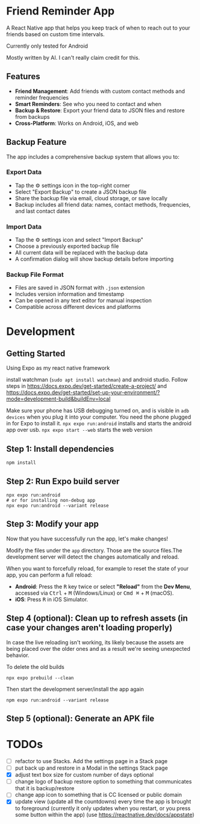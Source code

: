 # Friend Reminder App

A React Native app that helps you keep track of when to reach out to your friends based on custom time intervals.

Currently only tested for Android

Mostly written by AI. I can't really claim credit for this.

## Features

- **Friend Management**: Add friends with custom contact methods and reminder frequencies
- **Smart Reminders**: See who you need to contact and when
- **Backup & Restore**: Export your friend data to JSON files and restore from backups
- **Cross-Platform**: Works on Android, iOS, and web


## Backup Feature

The app includes a comprehensive backup system that allows you to:

### Export Data
- Tap the ⚙️ settings icon in the top-right corner
- Select "Export Backup" to create a JSON backup file
- Share the backup file via email, cloud storage, or save locally
- Backup includes all friend data: names, contact methods, frequencies, and last contact dates

### Import Data
- Tap the ⚙️ settings icon and select "Import Backup"
- Choose a previously exported backup file
- All current data will be replaced with the backup data
- A confirmation dialog will show backup details before importing

### Backup File Format
- Files are saved in JSON format with `.json` extension
- Includes version information and timestamp
- Can be opened in any text editor for manual inspection
- Compatible across different devices and platforms

# Development
## Getting Started

Using Expo as my react native framework

install watchman (`sudo apt install watchman`) and android studio. Follow steps in https://docs.expo.dev/get-started/create-a-project/ and https://docs.expo.dev/get-started/set-up-your-environment/?mode=development-build&buildEnv=local

Make sure your phone has USB debugging turned on, and is visible in `adb devices` when you plug it into your computer. You need the phone plugged in for Expo to install it.
`npx expo run:android` installs and starts the android app over usb.
`npx expo start --web` starts the web version

## Step 1: Install dependencies
```
npm install
```

## Step 2: Run Expo build server

```
npx expo run:android
# or for installing non-debug app
npx expo run:android --variant release
```

## Step 3: Modify your app

Now that you have successfully run the app, let's make changes!

Modify the files under the `app` directory. Those are the source files.The development server will
detect the changes automatically and reload.


When you want to forcefully reload, for example to reset the state of your app, you can perform a full reload:

- **Android**: Press the <kbd>R</kbd> key twice or select **"Reload"** from the **Dev Menu**, accessed via <kbd>Ctrl</kbd> + <kbd>M</kbd> (Windows/Linux) or <kbd>Cmd ⌘</kbd> + <kbd>M</kbd> (macOS).
- **iOS**: Press <kbd>R</kbd> in iOS Simulator.

## Step 4 (optional): Clean up to refresh assets (in case your changes aren't loading properly)

In case the live reloading isn't working, its likely because the assets are being placed over the
older ones and as a result we're seeing unexpected behavior.

To delete the old builds
```
npx expo prebuild --clean
```

Then start the development server/install the app again
```
npm expo run:android --variant release
```

## Step 5 (optional): Generate an APK file



# TODOs
- [ ] refactor to use Stacks. Add the settings page in a Stack page
- [ ] put back up and restore in a Modal in the settings Stack page
- [x] adjust text box size for custom number of days optional
- [ ] change logo of backup restore option to something that communicates that it is backup/restore
- [ ] change app icon to something that is CC licensed or public domain
- [x] update view (update all the countdowns) every time the app is brought to foreground (currently it only updates when you restart, or you press some button within the app) (use https://reactnative.dev/docs/appstate)
